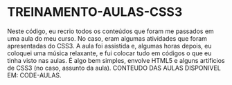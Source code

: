 # TREINAMENTO-AULAS-CSS3
Neste código, eu recrio todos os conteúdos que foram me passados em uma aula do meu curso. No caso, eram algumas atividades que foram apresentadas do CSS3. A aula foi assistida e, algumas horas depois, eu coloquei uma música relaxante, e fui colocar tudo em códigos o que eu tinha visto nas aulas. É algo bem simples, envolve HTML5 e alguns artificios de CSS3 (no caso, assunto da aula). CONTEUDO DAS AULAS DISPONIVEL EM: CODE-AULAS.
